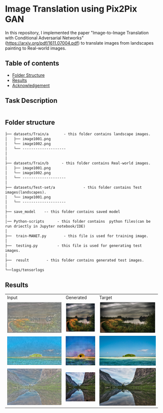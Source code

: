 # Image Translation using Pix2Pix GAN
In this repository,  I implemented the paper "Image-to-Image Translation with Conditional Adversarial Networks"(https://arxiv.org/pdf/1611.07004.pdf) to translate images from landscapes painting to Real-world images. 

## Table of contents
* [Folder Structure](#FolderStructure)
* [Results](#Results)
* [Acknowledgement](#Acknowledgement)
## Task Description

```bash
```
Folder structure
--------------

```
├── datasets/Train/a       - this folder contains landscape images.
│   ├── image1001.png
│   └── image1002.png
│   └── --------------------
│
│
├── datasets/Train/b      - this folder contains Real-world images.
│   ├── image1001.png
│   └── image1002.png
│   └── --------------------  
│
├── datasets/Test-set/a             - this folder contains Test images(landscapes).
│   └── image1001.png
│   └── -------------------- 
│
├── save_model    -- this folder contains saved model
│
│── Python-scripts      - this folder contains  python files(can be run driectly in Jupyter notebook/IDE)
│
├──  train-MANET.py        - this file is used for training image.
│   
├──  testing.py         - this file is used for generating test images.
│   
├──  result        - this folder contains generated test images.
│ 
└──logs/tensorlogs     

```
## Results


<table>
  <tr>
    <td style="text-align: middle;">Input</td>
    <td style="text-align: middle;">Generated</td>
    <td style="text-align: middle;">Target</td>
  </tr>
  <tr>
    <td>
     <img src="https://raw.githubusercontent.com/Nisnab/Pix2Pix/main/dataset/facades/train/a/image1055.png" />
    </td>
    <td>
     <img src ="https://raw.githubusercontent.com/Nisnab/Pix2Pix/main/result/facades/image1055.png"/>
    </td>
    <td>
     <img src="https://raw.githubusercontent.com/Nisnab/Pix2Pix/main/dataset/facades/train/b/image1055.png"/>
    </td>
  </tr>
  <tr>
    <td>
     <img src="https://raw.githubusercontent.com/Nisnab/Pix2Pix/main/dataset/facades/train/a/image1056.png"/>
    </td>
    <td>
     <img src="https://raw.githubusercontent.com/Nisnab/Pix2Pix/main/result/facades/image1056.png"/>
    </td>
    <td>
     <img src="https://raw.githubusercontent.com/Nisnab/Pix2Pix/main/dataset/facades/train/b/image1056.png"/>
    </td>
  </tr>
  <tr>
    <td>
     <img src="https://raw.githubusercontent.com/Nisnab/Pix2Pix/main/dataset/facades/train/a/image1057.png"/>
    </td>
    <td>
     <img src="https://raw.githubusercontent.com/Nisnab/Pix2Pix/main/result/facades/image1057.png"/>
    </td>
    <td>
     <img src="https://raw.githubusercontent.com/Nisnab/Pix2Pix/main/dataset/facades/train/b/image1057.png"/>
    </td>
  </tr>
</table>


